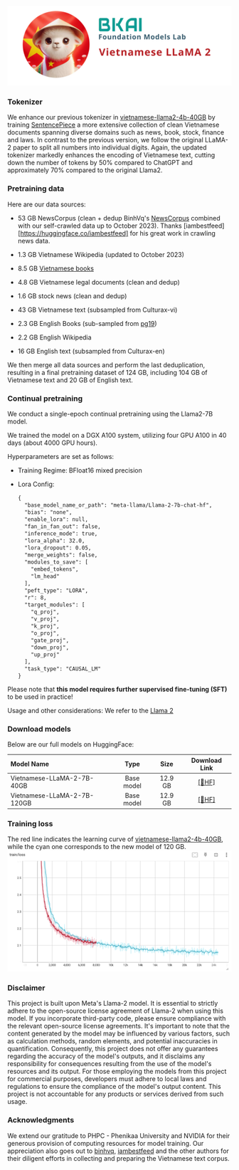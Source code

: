 <p align="center">
    <br>
    <img src="banner.png" width="800"/>
    <br>
</p>

### Tokenizer
We enhance our previous tokenizer in [vietnamese-llama2-4b-40GB](https://huggingface.co/bkai-foundation-models/vietnamese-llama2-7b-40GB) by training [SentencePiece](https://github.com/google/sentencepiece) a more extensive collection of clean Vietnamese documents spanning diverse domains such as news, book, stock, finance and laws. 
In contrast to the previous version, we follow the original LLaMA-2 paper to split all numbers into individual digits. Again, the updated tokenizer markedly enhances the encoding of Vietnamese text, cutting down the number of tokens by 50% compared to ChatGPT and approximately 70% compared to the original Llama2.

### Pretraining data
Here are our data sources:
- 53 GB  NewsCorpus (clean + dedup BinhVq's [NewsCorpus](https://github.com/binhvq/news-corpus) combined with our self-crawled data up to October 2023). Thanks [iambestfeed][https://huggingface.co/iambestfeed] for his great work in crawling news data.
- 1.3 GB Vietnamese Wikipedia (updated to October 2023)
- 8.5 GB [Vietnamese books](https://www.kaggle.com/datasets/iambestfeeder/10000-vietnamese-books)
- 4.8 GB Vietnamese legal documents (clean and dedup)
- 1.6 GB stock news (clean and dedup)
- 43 GB Vietnamese text (subsampled from Culturax-vi)
- 2.3 GB English Books (sub-sampled from [pg19](https://huggingface.co/datasets/pg19))
- 2.2 GB English Wikipedia

- 16 GB English text (subsampled from Culturax-en)

We then merge all data sources and perform the last deduplication, resulting in a final pretraining dataset of 124 GB, including 104 GB of Vietnamese text and 20 GB of English text.

### Continual pretraining
We conduct a single-epoch continual pretraining using the Llama2-7B model.

We trained the model on a DGX A100 system, utilizing four GPU A100 in 40 days (about 4000 GPU hours). 

Hyperparameters are set as follows:
- Training Regime: BFloat16 mixed precision
- Lora Config: 
  
  ```
  {
    "base_model_name_or_path": "meta-llama/Llama-2-7b-chat-hf",
    "bias": "none",
    "enable_lora": null,
    "fan_in_fan_out": false,
    "inference_mode": true,
    "lora_alpha": 32.0,
    "lora_dropout": 0.05,
    "merge_weights": false,
    "modules_to_save": [
      "embed_tokens",
      "lm_head"
    ],
    "peft_type": "LORA",
    "r": 8,
    "target_modules": [
      "q_proj",
      "v_proj",
      "k_proj",
      "o_proj",
      "gate_proj",
      "down_proj",
      "up_proj"
    ],
    "task_type": "CAUSAL_LM"
  }
  
  ```

Please note that **this model requires further supervised fine-tuning (SFT)** to be used in practice!

Usage and other considerations: We refer to the [Llama 2](https://github.com/facebookresearch/llama)

### Download models
Below are our full models on HuggingFace:

| Model Name            |       Type        |  Size   |                        Download Link                         |
| :-------------------- | :---------------: | :-----: | :----------------------------------------------------------: | 
| Vietnamese-LLaMA-2-7B-40GB | Base model | 12.9 GB | [[🤗HF]](https://huggingface.co/bkai-foundation-models/vietnamese-llama2-7b-40GB) | 
| Vietnamese-LLaMA-2-7B-120GB | Base model | 12.9 GB | [[🤗HF]](https://huggingface.co/bkai-foundation-models/vietnamese-llama2-7b-120GB)| 

### Training loss 
The red line indicates the learning curve of [vietnamese-llama2-4b-40GB](https://huggingface.co/bkai-foundation-models/vietnamese-llama2-7b-40GB), while the cyan one corresponds to the new model of 120 GB.
<img src="plot.png" alt="Training Loss Curve"/>

### Disclaimer

This project is built upon Meta's Llama-2 model. It is essential to strictly adhere to the open-source license agreement of Llama-2 when using this model. If you incorporate third-party code, please ensure compliance with the relevant open-source license agreements.
It's important to note that the content generated by the model may be influenced by various factors, such as calculation methods, random elements, and potential inaccuracies in quantification. Consequently, this project does not offer any guarantees regarding the accuracy of the model's outputs, and it disclaims any responsibility for consequences resulting from the use of the model's resources and its output.
For those employing the models from this project for commercial purposes, developers must adhere to local laws and regulations to ensure the compliance of the model's output content. This project is not accountable for any products or services derived from such usage.

### Acknowledgments

We extend our gratitude to PHPC - Phenikaa University and NVIDIA for their generous provision of computing resources for model training. Our appreciation also goes out to [binhvq](https://github.com/binhvq/news-corpus), [iambestfeed](https://huggingface.co/iambestfeed) and the other authors for their diligent efforts in collecting and preparing the Vietnamese text corpus.
